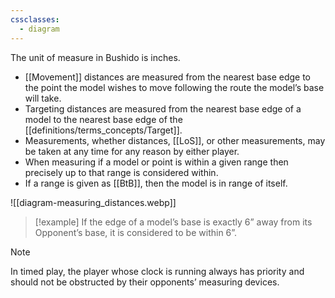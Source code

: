 ```yaml
---
cssclasses:
  - diagram
---
```

The unit of measure in Bushido is inches.  
- [[Movement]] distances are measured from the nearest base edge to the point the model wishes to move following the route the model’s base will take.
- Targeting  distances are measured from the nearest base edge of a model to the nearest base edge of the [[definitions/terms_concepts/Target]].
- Measurements, whether distances, [[LoS]], or other measurements, may be taken at any time for any reason by either player.
- When measuring if a model or point is within a given range then precisely up to that range is considered within.
- If a range is given as [[BtB]], then the model is in range of itself.

![[diagram-measuring_distances.webp]]

> [!example]
>  If the edge of a model’s base is exactly 6” away from its Opponent’s base, it is considered to be within 6”.

> [!NOTE]
> In timed play, the player whose clock is running always has priority and should not be obstructed by their opponents’ measuring devices.